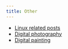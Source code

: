 ```yaml
---
title: Other
---
```


* [Linux related posts](\lin.html)
* [Digital photography](http://dbstills.tumblr.com)
* [Digital painting](\digital.html)
